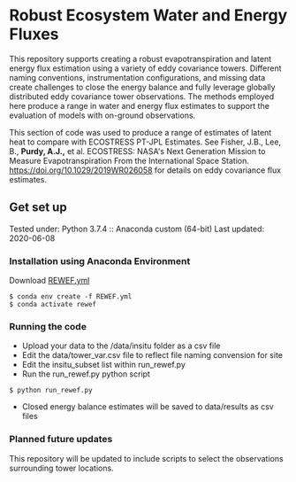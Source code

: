# Robust Ecosystem Water and Energy Fluxes
This repository supports creating a robust evapotranspiration and latent energy flux estimation using a variety of eddy covariance towers. Different naming conventions, instrumentation configurations, and missing data create challenges to close the energy balance and fully leverage globally distributed eddy covariance tower observations. The methods employed here produce a range in water and energy flux estimates to support the evaluation of models with on-ground observations.

This section of code was used to produce a range of estimates of latent heat to compare with ECOSTRESS PT-JPL Estimates.  See Fisher, J.B., Lee, B., <b>Purdy, A.J.,</b> et al. ECOSTRESS: NASA's Next Generation Mission to Measure Evapotranspiration From the International Space Station. https://doi.org/10.1029/2019WR026058
for details on eddy covariance flux estimates. 

## Get set up

Tested under: Python 3.7.4 :: Anaconda custom (64-bit)
Last updated: 2020-06-08

### Installation using Anaconda Environment
Download [REWEF.yml](https://github.com/sciencebyAJ/Robust-Ecosystem-Water-and-Energy-Fluxes/blob/master/REWEF.yml)
```
$ conda env create -f REWEF.yml
$ conda activate rewef
```

### Running the code
* Upload your data to the /data/insitu folder as a csv file
* Edit the data/tower_var.csv file to reflect file naming convension for site
* Edit the insitu_subset list within run_rewef.py
* Run the run_rewef.py python script
```
$ python run_rewef.py
```
* Closed energy balance estimates will be saved to data/results as csv files

### Planned future updates

This repository will be updated to include scripts to select the observations surrounding tower locations.
